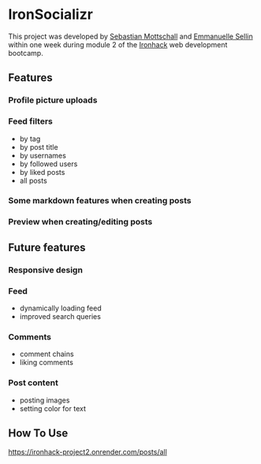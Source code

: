 # IronSocializr
This project was developed by [Sebastian Mottschall](https://github.com/Mottschi) and [Emmanuelle Sellin](https://github.com/avengingtooth) within one week during module 2 of the [Ironhack](https://www.ironhack.com/fr/en) web development bootcamp.

## Features
  
### Profile picture uploads
  
### Feed filters
  - by tag
  - by post title
  - by usernames
  - by followed users
  - by liked posts
  - all posts
  
### Some markdown features when creating posts

### Preview when creating/editing posts

## Future features

### Responsive design

### Feed
  - dynamically loading feed
  - improved search queries

### Comments
  - comment chains
  - liking comments

### Post content
  - posting images
  - setting color for text
  
## How To Use
https://ironhack-project2.onrender.com/posts/all

